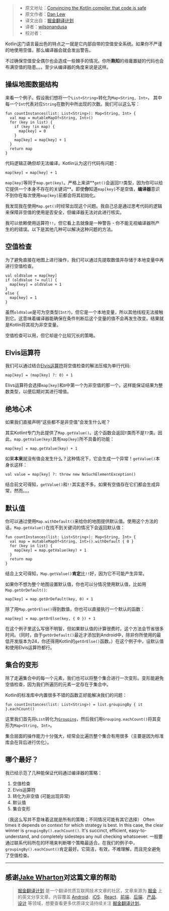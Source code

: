 > * 原文地址：[Convincing the Kotlin compiler that code is safe](http://blog.danlew.net/2017/06/14/convincing-the-kotlin-compiler-that-code-is-safe/)
> * 原文作者：[Dan Lew](http://blog.danlew.net/)
> * 译文出自：[掘金翻译计划](https://github.com/xitu/gold-miner)
> * 译者：[wilsonandusa](https://github.com/wilsonandusa)
> * 校对者：

Kotlin这门语言最出色的特点之一就是它内部自带的空值安全系统。如果你不严谨的地使用空值，那么编译器会就会发出警告。

不过确保空值安全偶尔也会造成一些棘手的情况。你所**熟知**的毋庸置疑的代码也会布满空值的隐患。。。至少从编译器的角度来说是这样。

## 操纵地图数据结构

来看一个例子。假设我们想将一个`List<String>`转化为`Map<String, Int>`， 其中每一个`Int`代表对应`String`在数列中所出现的次数。我们可以这么写：

    fun countInstances(list: List<String>): Map<String, Int> {
      val map = mutableMapOf<String, Int>()
      for (key in list) {
        if (key !in map) {
          map[key] = 0
        }
        map[key] = map[key] + 1
      }
      return map
    }


代码逻辑正确但却无法编译。Kotlin认为这行代码有问题：

    map[key] = map[key] + 1



`map[key]`等同于`map.get(key)`。严格上来讲**`get()`会返回`T?`类型，因为你可以给它提供一个本身不存在的关键词**。即使**你**知道`map[key]`不是空值，**编译器**意识不到你在每次使用`map[key]`前都会将其初始化。

我发现我在使用`Map.get()`时经常出现这个问题。我自己总是通过思考代码的逻辑来保障非空值的使用是否安全，但编译器无法对此进行核实。

我可以依赖使用运算符`!!`，但它看上去就像是一种警告 - 你不能无视编译器所产生的的错误。以下是其他几种可以解决这种问题的方法。

## 空值检查

为了避免直接在地图上进行操作，我们可以通过先提取数值并存储于本地变量中再进行空值检查。

    val oldValue = map[key]
    if (oldValue != null) {
      map[key] = oldValue + 1
    }
    else {
      map[key] = 1
    }

虽然`oldValue`是可为空类型(`Int?`)，但它是一个本地变量，所以其他线程无法接触到它。这意味着编译器能确保在条件判断后这个变量的值不会再发生改变。结果就是Kotlin将其视为非空变量。

空值检查可以用，但它却是个比较冗长的策略。

## Elvis运算符
我们可以通过结合[Elvis运算符](https://kotlinlang.org/docs/reference/null-safety.html#elvis-operator)将空值检查的解法压缩为单行代码:

    map[key] = (map[key] ?: 0) + 1


Elivs运算符会选择`map[key]`和`0`中第一个为非空值的那一个。这样能保证结果为整数类型，以便后期对其进行增值。

## 绝地心术
如果我们直接声明“这些都不是非空值”会发生什么呢？

其实Kotlint专门为此提供了`Map.getValue()`。这个函数会返回`T`类而不是`T?`类。因此，`map.getValue(key)`具有`map[key]`所不具备的功能：

    map[key] = map.getValue(key) + 1


如果**本来**就没有值会发生什么？这种情况下，它会生成一个异常！`getValue()`本身长这样：

    val value = map[key] ?: throw new NoSuchElementException()



结合前文可得知，`getValue()`和`!!`其实差不多。如果有空值存在它们都会生成异常，然而。。。

## 默认值

你可以通过使用`Map.withDefault()`来给你的地图提供默认值。使用这个方法的话，`Map.getValue()`在找不到关键词的情况下会返回默认值：

    fun countInstances(list: List<String>): Map<String, Int> {
      val map = mutableMapOf<String, Int>().withDefault { 0 }
      for (key in list) {
        map[key] = map.getValue(key) + 1
      }
      return map
    }



结合上文可得知，`Map.getValue()`**肯定**比`!!`好，因为它不可能产生异常。

如果你不想为整个地图设置默认值，你也可以分情况使用默认值，比如用`Map.getOrDefault()`:

    map[key] = map.getOrDefault(key, 0) + 1


除了用`Map.getOrElse()`得到数值，你也可以直接执行一个默认的函数：

    map[key] = map.getOrElse(key, { 0 }) + 1



在这个例子里这么写很不明智，但如果默认值的计算很费时，这个方法会节省很多时间。（同时，由于`getOrDefault()`最近才添加到Android中，除非你所使用的最低开发版本为24，你还得用Kotlin的`getOrElse()`函数。）在这个例子中，设默认值和使用Elvis运算符都行。

## 集合的变形

除了走遍集合中的每一个元素，我们也可以将整个集合进行一次变形。变形能避免空值检查，因为我们所遍历的元素一定存在于集合中。

Kotlin的标准库中内置很多不错的函数正好能解决我们的问题：

    fun countInstances(list: List<String>) = list.groupingBy { it }.eachCount()


这里我们首先将`List`转化为[`Grouping`](https://kotlinlang.org/api/latest/jvm/stdlib/kotlin.collections/-grouping/)，然后我们用`Grouping.eachCount()`将其变形为`Map<String, Int>`。

集合层面的操作能力十分强大，经常会比遍历整个集合有用很多（主要是因为标准库会在背后进行优化）。

## 哪个最好？

我已经示范了几种能保证代码通过编译器的策略：
1. 空值检查
2. Elvis运算符
3. 转化为非空值 (可能出现异常)
4. 默认值
5. 集合变形

（我这么写并不意味着这就是所有的策略；不同情况可能有其它选择）
Often times it depends on context for which strategy is best. In this case, the clear winner is `groupingBy().eachCount()`. It's succinct, efficient, easy-to-understand, and completely sidesteps any null checking whatsoever.
一般要通过联系代码所在的环境来判断哪个策略最适合。在我们的例子中，`groupingBy().eachCount()`肯定最好。它简洁，有效，不难理解，而且完全避免了空值检查。

---

**感谢[Jake Wharton](https://twitter.com/JakeWharton)对这篇文章的帮助**
---

> [掘金翻译计划](https://github.com/xitu/gold-miner) 是一个翻译优质互联网技术文章的社区，文章来源为 [掘金](https://juejin.im) 上的英文分享文章。内容覆盖 [Android](https://github.com/xitu/gold-miner#android)、[iOS](https://github.com/xitu/gold-miner#ios)、[React](https://github.com/xitu/gold-miner#react)、[前端](https://github.com/xitu/gold-miner#前端)、[后端](https://github.com/xitu/gold-miner#后端)、[产品](https://github.com/xitu/gold-miner#产品)、[设计](https://github.com/xitu/gold-miner#设计) 等领域，想要查看更多优质译文请持续关注 [掘金翻译计划](https://github.com/xitu/gold-miner)。
